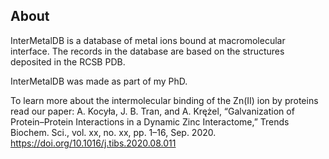 ## About

InterMetalDB is a database of metal ions bound at macromolecular interface.
The records in the database are based on the structures deposited in the RCSB PDB.


InterMetalDB was made as part of my PhD.

To learn more about the intermolecular binding of the Zn(II) ion by proteins read our paper: A. Kocyła, J. B. Tran, and A. Krężel, “Galvanization of Protein–Protein Interactions in a Dynamic Zinc Interactome,” Trends Biochem. Sci., vol. xx, no. xx, pp. 1–16, Sep. 2020. https://doi.org/10.1016/j.tibs.2020.08.011
